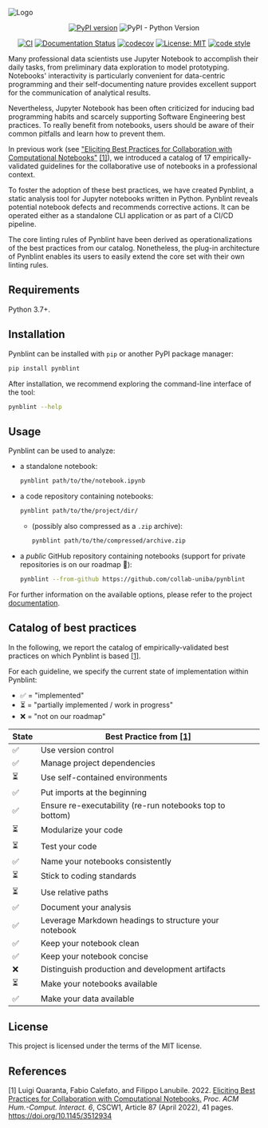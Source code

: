 ![Logo](https://user-images.githubusercontent.com/13979989/158653487-149633b8-ba85-4a11-976a-70eabc7d0df0.svg)

<div align="center">

[![PyPI version](https://badge.fury.io/py/pynblint.svg)](https://badge.fury.io/py/pynblint)
![PyPI - Python Version](https://img.shields.io/pypi/pyversions/pynblint)

[![CI](https://github.com/collab-uniba/pynblint/actions/workflows/CI.yml/badge.svg)](https://github.com/collab-uniba/pynblint/actions/workflows/CI.yml)
[![Documentation Status](https://readthedocs.org/projects/pynblint/badge/?version=latest)](https://pynblint.readthedocs.io/en/latest/?badge=latest)
[![codecov](https://codecov.io/gh/collab-uniba/pynblint/branch/master/graph/badge.svg?token=CSX10BJ1CU)](https://codecov.io/gh/collab-uniba/pynblint)
[![License: MIT](https://img.shields.io/badge/License-MIT-yellow.svg)](https://opensource.org/licenses/MIT)
[![code style](https://img.shields.io/badge/code%20style-black-000000.svg)](https://github.com/psf/black)

</div>

Many professional data scientists use Jupyter Notebook to accomplish their daily tasks, from preliminary data exploration to model prototyping. Notebooks' interactivity is particularly convenient for data-centric programming and their self-documenting nature provides excellent support for the communication of analytical results.

Nevertheless, Jupyter Notebook has been often criticized for inducing bad programming habits and scarcely supporting Software Engineering best practices. To really benefit from notebooks, users should be aware of their common pitfalls and learn how to prevent them.

In previous work (see ["Eliciting Best Practices for Collaboration with Computational Notebooks"](https://arxiv.org/abs/2202.07233) [\[1\]](#references)), we introduced a catalog of 17 empirically-validated guidelines for the collaborative use of notebooks in a professional context.

To foster the adoption of these best practices, we have created Pynblint, a static analysis tool for Jupyter notebooks written in Python. Pynblint reveals potential notebook defects and recommends corrective actions. It can be operated either as a standalone CLI application or as part of a CI/CD pipeline.

The core linting rules of Pynblint have been derived as operationalizations of the best practices from our catalog. Nonetheless, the plug-in architecture of Pynblint enables its users to easily extend the core set with their own linting rules.

## Requirements

Python 3.7+.

## Installation

Pynblint can be installed with `pip` or another PyPI package manager:

```bash
pip install pynblint
```

After installation, we recommend exploring the command-line interface of the tool:

```bash
pynblint --help
```

<!-- To use Pynblint, clone this repository and install it with [Poetry](https://python-poetry.org):

```bash
poetry install --no-dev
```

To install Pynblint for development purposes, simply omit the `--no-dev` option:

```bash
poetry install
``` -->

## Usage

Pynblint can be used to analyze:

- a standalone notebook:

    ```bash
    pynblint path/to/the/notebook.ipynb
    ```

- a code repository containing notebooks:

    ```bash
    pynblint path/to/the/project/dir/
    ```

  - (possibly also compressed as a `.zip` archive):

      ```bash
      pynblint path/to/the/compressed/archive.zip
      ```

- a _public_ GitHub repository containing notebooks
  (support for private repositories is on our roadmap 🙂):

    ```bash
    pynblint --from-github https://github.com/collab-uniba/pynblint
    ```

For further information on the available options, please refer to the project [documentation](https://pynblint.readthedocs.io/en/latest/?badge=latest).

## Catalog of best practices

In the following, we report the catalog of empirically-validated best practices on which Pynblint is based [\[1\]](#references).

For each guideline, we specify the current state of implementation within Pynblint:

- :white_check_mark: = "implemented"
- :hourglass_flowing_sand: = "partially implemented / work in progress"
- :x: = "not on our roadmap"

| State                    | Best Practice from [\[1\]](#references)                  |
| ------------------------ | -------------------------------------------------------- |
| :white_check_mark:       | Use version control                                      |
| :white_check_mark:       | Manage project dependencies                              |
| :hourglass_flowing_sand: | Use self-contained environments                          |
| :white_check_mark:       | Put imports at the beginning                             |
| :white_check_mark:       | Ensure re-executability (re-run notebooks top to bottom) |
| :hourglass_flowing_sand: | Modularize your code                                     |
| :hourglass_flowing_sand: | Test your code                                           |
| :white_check_mark:       | Name your notebooks consistently                         |
| :hourglass_flowing_sand: | Stick to coding standards                                |
| :hourglass_flowing_sand: | Use relative paths                                       |
| :white_check_mark:       | Document your analysis                                   |
| :white_check_mark:       | Leverage Markdown headings to structure your notebook    |
| :white_check_mark:       | Keep your notebook clean                                 |
| :white_check_mark:       | Keep your notebook concise                               |
| :x:                      | Distinguish production and development artifacts         |
| :hourglass_flowing_sand: | Make your notebooks available                            |
| :white_check_mark:       | Make your data available                                 |

## License

This project is licensed under the terms of the MIT license.

## References

[1] Luigi Quaranta, Fabio Calefato, and Filippo Lanubile. 2022. [Eliciting Best Practices for Collaboration with Computational Notebooks.](https://arxiv.org/abs/2202.07233) _Proc. ACM Hum.-Comput. Interact. 6_, CSCW1, Article 87 (April 2022), 41 pages. <https://doi.org/10.1145/3512934>

